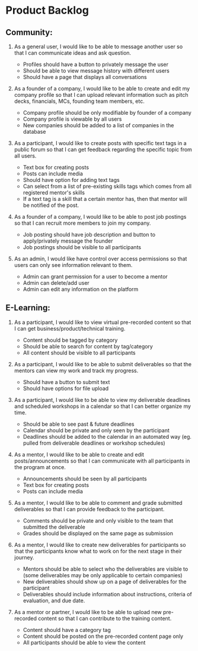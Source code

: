 # Product Backlog

## Community:
1. As a general user, I would like to be able to message another user so that I can communicate ideas and ask question.
	- Profiles should have a button to privately message the user
	- Should be able to view message history with different users
	- Should have a page that displays all conversations

2. As a founder of a company, I would like to be able to create and edit my company profile so that I can upload relevant information such as pitch decks, financials, MCs, founding team members, etc.
	- Company profile should be only modifiable by founder of a company
	- Company profile is viewable by all users
	- New companies should be added to a list of companies in the database

3. As a participant, I would like to create posts with specific text tags in a public forum so that I can get feedback regarding the specific topic from all users.
	- Text box for creating posts
	- Posts can include media 
	- Should have option for adding text tags 
	- Can select from a list of pre-existing skills tags which comes from all registered mentor's skills
	- If a text tag is a skill that a certain mentor has, then that mentor will be notified of the post.

4. As a founder of a company, I would like to be able to post job postings so that I can recruit more members to join my company.
	- Job posting should have job description and button to apply/privately message the founder
	- Job postings should be visible to all participants

5. As an admin, I would like have control over access permissions so that users can only see information relevant to them. 
	- Admin can grant permission for a user to become a mentor 
	- Admin can delete/add user
	- Admin can edit any information on the platform

## E-Learning:
1. As a participant, I would like to view virtual pre-recorded content so that I can get business/product/technical training.
	- Content should be tagged by category
	- Should be able to search for content by tag/category
	- All content should be visible to all participants

2. As a participant, I would like to be able to submit deliverables so that the mentors can view my work and track my progress.
	- Should have a button to submit text
	- Should have options for file upload

3. As a participant, I would like to be able to view my deliverable deadlines and scheduled workshops in a calendar so that I can better organize my time.
	- Should be able to see past & future deadlines
	- Calendar should be private and only seen by the participant
	- Deadlines should be added to the calendar in an automated way (eg. pulled from deliverable deadlines or workshop schedules)

4. As a mentor, I would like to be able to create and edit posts/announcements so that I can communicate with all participants in the program at once.
	- Announcements should be seen by all participants
	- Text box for creating posts
	- Posts can include media 

5. As a mentor, I would like to be able to comment and grade submitted deliverables so that I can provide feedback to the participant.
	- Comments should be private and only visible to the team that submitted the deliverable
	- Grades should be displayed on the same page as submission
	
6. As a mentor, I would like to create new deliverables for participants so that the participants know what to work on for the next stage in their journey.  
	- Mentors should be able to select who the deliverables are visible to (some deliverables may be only applicable to certain companies)
	- New deliverables should show up on a page of deliverables for the participant
	- Deliverables should include information about instructions, criteria of evaluation, and due date.
	
7. As a mentor or partner, I would like to be able to upload new pre-recorded content so that I can contribute to the training content. 
	- Content should have a category tag
	- Content should be posted on the pre-recorded content page only
	- All participants should be able to view the content
	
